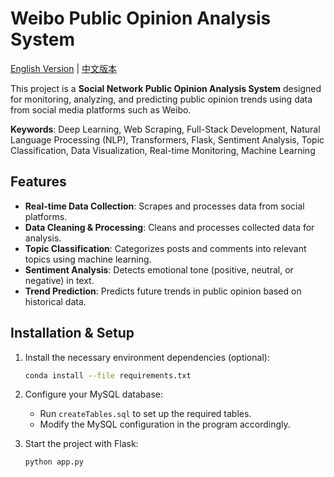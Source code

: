 # Weibo Public Opinion Analysis System

[English Version](#) | [中文版本](./README-CN.md)

This project is a **Social Network Public Opinion Analysis System** designed for monitoring, analyzing, and predicting public opinion trends using data from social media platforms such as Weibo.

**Keywords**: Deep Learning, Web Scraping, Full-Stack Development, Natural Language Processing (NLP), Transformers, Flask, Sentiment Analysis, Topic Classification, Data Visualization, Real-time Monitoring, Machine Learning

## Features

- **Real-time Data Collection**: Scrapes and processes data from social platforms.
- **Data Cleaning & Processing**: Cleans and processes collected data for analysis.
- **Topic Classification**: Categorizes posts and comments into relevant topics using machine learning.
- **Sentiment Analysis**: Detects emotional tone (positive, neutral, or negative) in text.
- **Trend Prediction**: Predicts future trends in public opinion based on historical data.

## Installation & Setup

1. Install the necessary environment dependencies (optional):

   ```bash
   conda install --file requirements.txt
   ```

2. Configure your MySQL database:

   - Run `createTables.sql` to set up the required tables.
   - Modify the MySQL configuration in the program accordingly.

3. Start the project with Flask:

   ```bash
   python app.py
   ```
